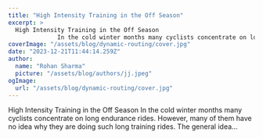 ```yaml
---
title: "High Intensity Training in the Off Season"
excerpt: >
  High Intensity Training in the Off Season
              In the cold winter months many cyclists concentrate on long endurance rides. However, many of them have no idea why they are doing such long train
coverImage: "/assets/blog/dynamic-routing/cover.jpg"
date: "2023-12-21T11:44:14.259Z"
author:
  name: "Rohan Sharma"
  picture: "/assets/blog/authors/jj.jpeg"
ogImage:
  url: "/assets/blog/dynamic-routing/cover.jpg"
---
```


High Intensity Training in the Off Season
            In the cold winter months many cyclists concentrate on long endurance rides. However, many of them have no idea why they are doing such long training rides. The general idea…